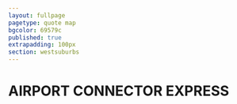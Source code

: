 ```yaml
---
layout: fullpage
pagetype: quote map
bgcolor: 69579c
published: true
extrapadding: 100px
section: westsuburbs
---
```


<div id="ace" class="mapstage"></div>

# AIRPORT CONNECTOR EXPRESS